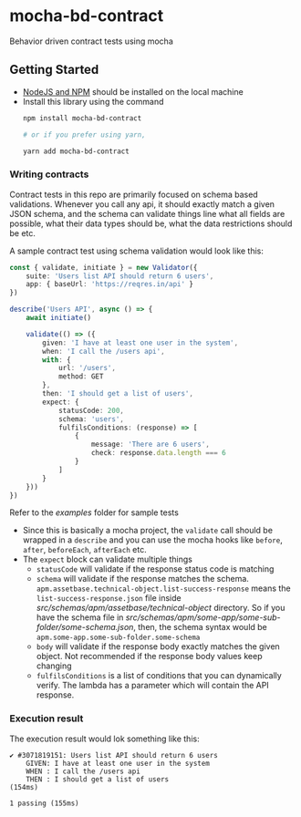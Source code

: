 # mocha-bd-contract
Behavior driven contract tests using mocha

## Getting Started

-   [NodeJS and NPM](https://nodejs.org/en/download/) should be installed on the local machine
-   Install this library using the command
    ```bash
    npm install mocha-bd-contract

    # or if you prefer using yarn,
    
    yarn add mocha-bd-contract
    ```

### Writing contracts
Contract tests in this repo are primarily focused on schema based validations. Whenever you call any api, it should exactly match a given JSON schema, and the schema can validate things line what all fields are possible, what their data types should be, what the data restrictions should be etc.

A sample contract test using schema validation would look like this:

```ts
const { validate, initiate } = new Validator({
    suite: 'Users list API should return 6 users',
    app: { baseUrl: 'https://reqres.in/api' }
})

describe('Users API', async () => {
    await initiate()

    validate(() => ({
        given: 'I have at least one user in the system',
        when: 'I call the /users api',
        with: {
            url: '/users',
            method: GET
        },
        then: 'I should get a list of users',
        expect: {
            statusCode: 200,
            schema: 'users',
            fulfilsConditions: (response) => [
                {
                    message: 'There are 6 users',
                    check: response.data.length === 6
                }
            ]
        }
    }))
})
```

Refer to the _examples_ folder for sample tests

- Since this is basically a mocha project, the `validate` call should be wrapped in a `describe` and you can use the mocha hooks like `before`, `after`, `beforeEach`, `afterEach` etc.
- The `expect` block can validate multiple things
    - `statusCode` will validate if the response status code is matching
    - `schema` will validate if the response matches the schema. `apm.assetbase.technical-object.list-success-response` means the `list-success-response.json` file inside _src/schemas/apm/assetbase/technical-object_ directory. So if you have the schema file in _src/schemas/apm/some-app/some-sub-folder/some-schema.json_, then, the schema syntax would be `apm.some-app.some-sub-folder.some-schema`
    - `body` will validate if the response body exactly matches the given object. Not recommended if the response body values keep changing
    - `fulfilsConditions` is a list of conditions that you can dynamically verify. The lambda has a parameter which will contain the API response.



### Execution result
The execution result would lok something like this:

```
✔ #3071819151: Users list API should return 6 users
    GIVEN: I have at least one user in the system
    WHEN : I call the /users api
    THEN : I should get a list of users                                           (154ms)

1 passing (155ms)
```